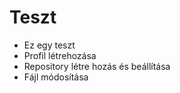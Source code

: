 # Teszt
 - Ez egy teszt
 - Profil létrehozása
 - Repository létre hozás és beállítása
 - Fájl módosítása
